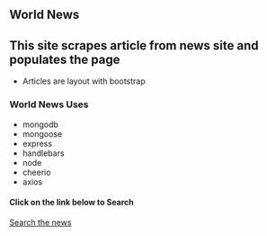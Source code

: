 ## World News
## This site scrapes article from news site and populates the page 
- Articles are layout with bootstrap
### World News Uses
- mongodb
- mongoose
- express
- handlebars
- node
- cheerio
- axios
#### Click on the link below to Search
[Search the news](https://sleepy-harbor-56998.herokuapp.com/)
